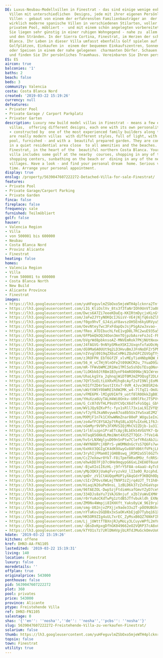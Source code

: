 ```yaml
---
DE: Luxus-Neubau-Modellvillen in Finestrat - das sind einige wenige exklusive, moderne
  Villen mit unterschiedlichen  Designs, jede mit ihrer eigenen Persönlichkeit. Diese
  Villen - gebaut von einem der erfahrensten Familienbauträger an  der Costa - sind
  wirklich moderne spanische Villen in verschiedenen Stilarten, voller Licht, mit
  privatem Pool, möbliert -  und mit einem schön angelegten vorbereiteten Garten.
  Sie liegen sehr günstig in einer ruhigen Wohngegend - nahe zu  allem Versorgungseinrichtungen
  und den Stränden. In der Sierra Cortina, Finestrat, im Herzen der schönen nördlichen  Costa
  Blanca. Ihr Leben in dieser Villa umfasst ebenfalls Golf spielen auf den nahe gelegenen
  Golfplätzen, Einkaufen in  einem der bequemen Einkaufszentren, Sonnenbaden am Strand
  oder Speisen in einem der nahe gelegenen  charmanten Dörfer. Schauen Sie rein -
  und finden Sie Ihr persönliches Traumhaus. Vereinbaren Sie Ihren persönlichen  Termin.
ES: ES
aircon: true
balconies: '1'
baths: 2
beach: false
beds: 3
community: Valencia
costa: Costa Blanca Nord
created: '2019-03-22 15:19:26'
currency: null
defeatures:
- Privater Pool
- Private Garage / Carport Parkplatz
- Privater Garten
description: Luxury new build model villas in Finestrat - means a few exclusive modern
  villas,  offering different designs, each one with its own personality. These villas
  - constructed by  one of the most experienced family builders along the Costa -
  are really modern villas  with different styles, full of light, with private swimming
  pool, furnished - and with a  beautiful prepared garden. They are conveniently located
  in a quiet residential area close  to all amenities and the beaches. In Sierra Cortina,
  Finestrat, in the heart of the  beautiful northern Costa Blanca. Your life in this
  villa includes some golf at the nearby  courses, shopping in any of the convenient
  shopping centers, sunbathing on the beach or  dining in any of the nearby charming
  villages. Have a look - and find your personal dream  home. Serious viewing at any
  time. Arrange your personal appointment.
display: true
enslug: /property/5639047607222272-Detached-Villa-for-sale-Finestrat/
features:
- Private Pool
- Private Garage/Carport Parking
- Private Garden
finca: false
fireplace: false
frequency: sale
furnished: Teilmöbliert
golf: false
hauser:
- Valencia Region
- Villa
- von 500001 bis 600000
- Neubau
- Costa Blanca Nord
- Provinz Alicante
- Finestrat
heating: false
homes:
- Valencia Region
- Villa
- from 500001 to 600000
- Costa Blanca North
- New Build
- Alicante Province
- Finestrat
images:
- https://lh3.googleusercontent.com/yuHFeguvlmZSbOxo5mjeWTH4plcknra2TnfUbGLJiHaB4VnYps-9uQ_K2YBDKBn7GEZkZqVgLTazIEH11hSE=w640-rj-e30-l100
- https://lh3.googleusercontent.com/iIG_KliOslVv_8ts3f3TaNrIOh9UnVTJa08gtA1glew6f1K0vw2Up_ip0d5lQUf339fAyGh8mi5zBcLpiTU1=w640-rj-e30-l100
- https://lh3.googleusercontent.com/Dwcs6A7Zi7eeeKDaEq-KKIRtmDycjxKLnGt3OOWq2IqYOqgV_ENBnpxnEuXdypEAyMhoazn21CAashzpg-sd=w640-rj-e30-l100
- https://lh3.googleusercontent.com/JaFw2JYtyNOKQcIJGisV-VE4jNjfq6sbZlh9h5-BuIKeZusIYUYod07ph71JSGEb5FwQNH1cfQRiz5r8rSak=w640-rj-e30-l100
- https://lh3.googleusercontent.com/f0go9hvT_GJ4zLaY8avszOH5En6kyURVyu5UtZiXPrPLgclU9ZQpjioBMAM3X6TYYvHRW7DwRiEB36U-xDvj=w640-rj-e30-l100
- https://lh3.googleusercontent.com/OevNtey7wc3FxFdapQvJsjPSgAzwJxvao-_YNI2Isi5ZisBIFAZuU5nJKgxwGw77t0YlO_o61u19T0drPhfE=w640-rj-e30-l100
- https://lh3.googleusercontent.com/fReo_ATDIbuchLfeE1vgD8L7RC2wuE935a549uDRjgByqapwxGQsx97E9nlxHfXDKeOL0j--StEeOwa2a1Ta=w640-rj-e30-l100
- https://lh3.googleusercontent.com/6FPbmQkOQJ4Oon3mnTOjpzbAsreFoJoI-FRh56hyEFM2wIDeVfE9aso8f_run35XeFwYUrZBB4JM1VbhCydI=w640-rj-e30-l100
- https://lh3.googleusercontent.com/bVgrWd8pbknsoAZ-MNVEmRok7PKjNUtNxoe7-S9jNBjq9lZYALPuITl6O0ghIcTyTT09BIRH3o-ZIMcTcXYUmQ=w640-rj-e30-l100
- https://lh3.googleusercontent.com/J4fAGVG-9nNYpSMkeXSKIJUxqnfxfaUOcHpJnGAqj_nUPYU_JN5XdS0ymmGGqe3emT-oCgSBeG11EEQuJpj7=w640-rj-e30-l100
- https://lh3.googleusercontent.com/dG9Ma6A0UUt9q2LD3HvuBmJJFnNoDFZr5PN-uRZcd1bcM4ZmbgKuzBEczQXzLT8iN1rpo-Shiaw65Hb7aok=w640-rj-e30-l100
- https://lh3.googleusercontent.com/nIVvgl0919qZX6uCnMHiZQuhGFCZGVGgTYyxstXC0fScap3WfPAKDqJslB-ioDJq__f_yPL3OSyGgZii3n6_Ng=w640-rj-e30-l100
- https://lh3.googleusercontent.com/zJROFPH_EbT6GfZF_xlvMEyTieHNbpNQW_6TwxNoNl6TDGrve7zBN3HNBp3D5Uj4_hShL_LaINDplZTpPuVk=w640-rj-e30-l100
- https://lh3.googleusercontent.com/56_H_vC7Hj9lnOFe2t09UKCMJu_7YuaD9SaUGv_LS5BOl7WsYDIH-vqsLNuA4-9eEFog_Ep1aIy2eeYvzI6x=w640-rj-e30-l100
- https://lh3.googleusercontent.com/mR-TFWvbWMC2R1He1TMlSo5shDsTEsqONxvHM2dwXfQRXvyd1iWpD9DQfY_1AvuyzdANXQxQ0w8sqPX4rwo=w640-rj-e30-l100
- https://lh3.googleusercontent.com/lLOKbk0JtRBm1B3ynF94mRO09NxjN1CWrenaakvVq3I5ftWMzYqnGfu67D4icuC17ostkufqig6E5OXC--E=w640-rj-e30-l100
- https://lh3.googleusercontent.com/UhaLkgSYa_2qhnqjWiDT0MJmZPOQsgT2DL6NBP6E5aEOW4m6UXNQMOKt3F8OOHoUFHjVMfblhkrUFy7ThII=w640-rj-e30-l100
- https://lh3.googleusercontent.com/7QYl5oELtLUXRxM1hq8cAyf2sFI9NljEoMU5JX6eWHAbLnoBX2xh6uZI7Klchzq3CNjiZfTFbD45MQeXMPNz=w640-rj-e30-l100
- https://lh3.googleusercontent.com/H31fYZD4r5ostItXv7-9VM_4Jvv3K0SR24qMV7wXbTg9PfDJfV48Ol831t8mTtGcQyFZb8ks5qOX3R1SLQuY=w640-rj-e30-l100
- https://lh3.googleusercontent.com/uWztVW5Y0bWRE1h8W2MK_w4-7lTqI1-OmXajgnEPrFVe5wRX6enReZ1-gogGcjgZZWvIp1yRiL4G35IrPmzGLg=w640-rj-e30-l100
- https://lh3.googleusercontent.com/vFME6PK-lMIgU9IAf9_uotf8lR0OkkZgB0IKELvG75yujtt_5kR1mPWUcjAUR_ye11RTKNnPcWm3PWqMDDb7HA=w640-rj-e30-l100
- https://lh3.googleusercontent.com/YHuXza6UyTALH4Wi0Onkv-U00lFkcJTSPVvK4cnzq529OvlznaQfSfPfpd1kXlgRHROcLoYC7n-zBNVBwd-w=w640-rj-e30-l100
- https://lh3.googleusercontent.com/G_Cc07dVfHLP9sUYCVQcX6dfxFoSQgi_GbVG4BDhxKZvPm0HXeYjjzJSpp5Q7aAq-uOtylCSxZQBUQvRkPwe=w640-rj-e30-l100
- https://lh3.googleusercontent.com/WV1JQy9ZKvPfc-fyx1sRll73xiaL9IZVfQSiqeS_a65Alm4O8CpFJM31ujYGluuZdkgJiM2ioXhkjHNk2oY=w640-rj-e30-l100
- https://lh3.googleusercontent.com/vfJyY6JkaN0vyweA7oa8b5Ux3YwSxaE2M2lo-OpKOv_1o_rHCOiUTIuFRq-8bFZikS5uGIgev5kizKEhhfqOkg=w640-rj-e30-l100
- https://lh3.googleusercontent.com/MXMjF1n7k1CXhwWNmZnar80eP_WUgu1eInZT2nJMo743MV9ngAaL5su2k_zunNNVoaCeEceUBuVK2mVMFjOe=w640-rj-e30-l100
- https://lh3.googleusercontent.com/zo4wfFC8YSA2p7tRqS8La3Qfu1XxHL1f6JrtIlUTJ1cQ_cJIj8KGKqZnHx6KPRvyWnKLwyFc1CeEgXjcSZk=w640-rj-e30-l100
- https://lh3.googleusercontent.com/oGmMyr9V9Ps3FXMVSIQjMhCV2ZDjb-1u31If7J62mJ1gKE0YZgkU8YbleJTOwi7iUFRAa3JxFwk2Id5wi2Ub=w640-rj-e30-l100
- https://lh3.googleusercontent.com/1rl6luzpn1PraETcApjBLbEkS4VGUYK7-QAtdsVjPIQRbz01flqhiyuI1bYbP7oU_SG0lvm2NBCcK4-naOvuzQ=w640-rj-e30-l100
- https://lh3.googleusercontent.com/H7aq856NkdLMmiNmt4XU5ZT7QGt-7fVe14Wb1g0tapbxaxmhM6S9zSm2SFpqSshXsC0vKgywG9_4xch2JYmb0Q=w640-rj-e30-l100
- https://lh3.googleusercontent.com/hvSrLNXWglyuD09nSnPtw7ClefYRdzAbJiaqqiE5rCSIgaDF4CCsnqNX7-tGur9s_0wmD6q0B40p4QqCbHPN=w640-rj-e30-l100
- https://lh3.googleusercontent.com/4WYN8BPcjXBPrS-yWOMNdnGcYsS7Q6Fs7wckMeXypPoXyCc0giIY6Gnbi8WW78FdQlZxsNyxAURFIsjGswc=w640-rj-e30-l100
- https://lh3.googleusercontent.com/6xHkV3QGIgCK4dK9XwyGv88Fd06tfVPkjLHF3yy-ELb-0gBg0pSW-e3y01WpgVkysRwtbBVgGjKpPLVY3YY=w640-rj-e30-l100
- https://lh3.googleusercontent.com/3ryhIjFMam0IjGH8Bswq_jR5M2aS5l6G2Te4e--xFeu5bpU2vVRwhvbzbjFxOO9OCi4qNvJ90P8BsSyFAdva0w=w640-rj-e30-l100
- https://lh3.googleusercontent.com/CcZ7eXewr0YkT-F8iTpmfHRxdM9z_fcRRSrHVdolPdubR6BaVLYgmG-JxXmri-rUc_cCfYu6ZhXfnpC3VTPu=w640-rj-e30-l100
- https://lh3.googleusercontent.com/ehwkDD7FjD7c0He9mqypG6GxLZ4EmOT6uu62t06ZS2qS60weZmnvZ0AnrkWwKGA5lTM2N6KPEJFXb8iAh6q0=w640-rj-e30-l100
- https://lh3.googleusercontent.com/-BjwXIo1I6zHL-j9frY5F8A-o4aaU-4yTcBjSEgN7HM5Qq9xWCJDseJOuRCdAd71G0Istt03pTIzfY4Ydphj=w640-rj-e30-l100
- https://lh3.googleusercontent.com/yMp3QKXjUaAqFvryzvkU_lI3a0O_RzcphdJquA03fk_dStqNVJcz1_0KFtr_3B5bJrmN1rJnzed0Y0Ihqc0=w640-rj-e30-l100
- https://lh3.googleusercontent.com/qmDr_zV1CtAUQqeMUP1yXAqGdrP3KBQh0DpD5tW_9wb-Ge5SKYxOh0kleD_vY_1eAquagbaqZW5TVco4ue9A=w640-rj-e30-l100
- https://lh3.googleusercontent.com/cSIrZPOvsXWLmjTN9P3zZjrq4UJT_Tt1h8v4Cs3WVV4jNTmxCZw4ZW1WXYk-p_-LvplHApwnIWWJmtfHR4rg=w640-rj-e30-l100
- https://lh3.googleusercontent.com/HiaqiN26uPm9nsL_1zBLD6k37zZxhGaVspnDpfp3xrTeWmqdez411SB16DRa91VQiUVZOBJd2kbIqA9wgw4=w640-rj-e30-l100
- https://lh3.googleusercontent.com/96TAEZOL-Dwp5zjFtdimHsafGmvYZyD7ce9S5iwI7VQ2SkrZU5uC4S77pPNf_a1ODvpV9BRffmu4_DGzgOg=w640-rj-e30-l100
- https://lh3.googleusercontent.com/334DJs8aYu71VAJG9njuf_x2blVuWvEXMHfZs1AHSpGu6VsT1dobdHgO0cugPiOnN1DoIfOIpzJtrklul30=w640-rj-e30-l100
- https://lh3.googleusercontent.com/r0rYuAoCKdTwPg1ztdB5JTfvbukldh_EXNgJU7ls4MiR4hlCht_uhKUT4q4qjZg_TJNyBFM_v3kI3Vs4sr0uCQ=w640-rj-e30-l100
- https://lh3.googleusercontent.com/ZM9Nv4Wmpji8IKHXft_Yaks0yLW_9619ryX5Gkbq9ID4VOIpP9cz0ktAtxeTFNh9pCSGZtqaIlASfoX7LU36=w640-rj-e30-l100
- https://lh3.googleusercontent.com/smg-U02njvZPXjjx9ade33u2T-pOO9UBGhsd7gdjy079qjJg7dNbHmoLeLv3fcgRNw7r52ChYb64yMyadsnt=w640-rj-e30-l100
- https://lh3.googleusercontent.com/nYTaKov2GQDBx3xSaOKvKbEjqD7Tybq161XBMss2Y8mlkqsQZhOBd4aX5qKLbvXPsq0ZZzAvl3qR8fwQJL8=w640-rj-e30-l100
- https://lh3.googleusercontent.com/HKSOR9ZIg4uUL7xrEC_ZyMsxB6QZ76NkFIh3xlaemjExzPZSBHx9rxsJQ_BEXRUeusiex94zZ6HM9gvaWN1r=w640-rj-e30-l100
- https://lh3.googleusercontent.com/Lj_jUWttfTBXnjRJyMoLy3LCuyvWPfL2mYnMZEIduqirOLOgbEixhwf3lxQ4fxkeJ3QdGzRbt_gzqpL5_cVoLQ=w640-rj-e30-l100
- https://lh3.googleusercontent.com/-Q6sDxKpxgDfhGK049662eO2VQRP37cA8xCvANp6z73Ci-xeA6ZMZmQT4UqSEk6Wbnf5VtJq8CA86z_wiM5C=w640-rj-e30-l100
- https://lh3.googleusercontent.com/kTYO1s7z7zRlDN4VpjbLRTdJMuGckOmvUoOy5WVgE20GORagGLWxeF4ii6ipDoAbDqNiC9uRtr9DiVBstAcy=w640-rj-e30-l100
kdate: '2019-03-22 15:19:26'
kitchen: offene
kref: DHN3-AA-FN1105
lastedited: '2019-03-22 15:19:31'
living: 140
location: Finestrat
luxury: false
moredetails: ''
offplan: true
originalprice: 543000
penthouse: false
pid: 5639047607222272
plot: 360
pool: privates
price: 543000
province: Alicante
ptype: Freistehende Villa
ref: DHN3-FN1105
salestage: 0
shas: '{''en'': ''nosha'',''de'': ''nosha'',''pcbs'': ''nosha''}'
slug: 5639047607222272-Freistehende-Villa-zu-verkaufen-Finestrat/
solarium: false
thumb: https://lh3.googleusercontent.com/yuHFeguvlmZSbOxo5mjeWTH4plcknra2TnfUbGLJiHaB4VnYps-9uQ_K2YBDKBn7GEZkZqVgLTazIEH11hSE=w400-h240-n-rj-e30-l100
topsix: false
town: Finestrat
utility: true
---
```

